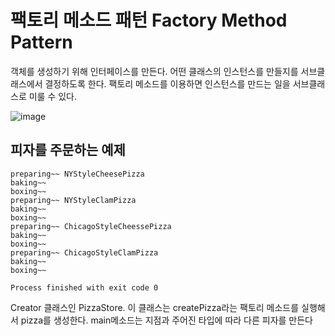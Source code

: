 # 팩토리 메소드 패턴 Factory Method Pattern  
객체를 생성하기 위해 인터페이스를 만든다. 어떤 클래스의 인스턴스를 만들지를 서브클래스에서 결정하도록 한다.
팩토리 메소드를 이용하면 인스턴스를 만드는 일을 서브클래스로 미룰 수 있다.  

![image](https://user-images.githubusercontent.com/51879052/189471481-7d4c3af3-f80d-4562-8123-84d50c477dac.png)

## 피자를 주문하는 예제
```
preparing~~ NYStyleCheesePizza
baking~~
boxing~~
preparing~~ NYStyleClamPizza
baking~~
boxing~~
preparing~~ ChicagoStyleCheessePizza
baking~~
boxing~~
preparing~~ ChicagoStyleClamPizza
baking~~
boxing~~

Process finished with exit code 0

```
Creator 클래스인 PizzaStore. 이 클래스는 createPizza라는 팩토리 메소드를 실행해서 pizza를 생성한다.
main메소드는 지점과 주어진 타입에 따라 다른 피자를 만든다

